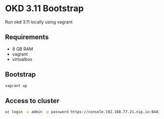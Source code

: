 # OKD 3.11 Bootstrap

Run okd 3.11 locally using vagrant

## Requirements
- 8 GB RAM
- vagrant
- virtualbox

## Bootstrap
``` bash
vagrant up
```

## Access to cluster
``` bash
oc login -u admin -p password https://console.192.168.77.21.nip.io:8443/ --insecure-skip-tls-verify
```